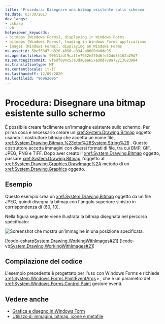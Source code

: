 ```yaml
---
title: 'Procedura: Disegnare una bitmap esistente sullo schermo'
ms.date: 03/30/2017
dev_langs:
- csharp
- vb
helpviewer_keywords:
- bitmaps [Windows Forms], displaying in Windows Forms
- bitmaps [Windows Forms], loading in Windows Forms applications
- images [Windows Forms], displaying on Windows Forms
ms.assetid: 5bc558d7-b326-4050-a834-b8600da0de95
ms.openlocfilehash: 90511adf9caffe7952e270d6fe32dd85162a29d7
ms.sourcegitcommit: 9f6df084c53a3da0ea657ed0d708a72213683084
ms.translationtype: MT
ms.contentlocale: it-IT
ms.lasthandoff: 12/09/2020
ms.locfileid: "96962695"
---
```

# <a name="how-to-draw-an-existing-bitmap-to-the-screen"></a>Procedura: Disegnare una bitmap esistente sullo schermo
È possibile creare facilmente un'immagine esistente sullo schermo. Per prima cosa è necessario creare un <xref:System.Drawing.Bitmap> oggetto usando il costruttore bitmap che accetta un nome file, <xref:System.Drawing.Bitmap.%23ctor%28System.String%29> . Questo costruttore accetta immagini con diversi formati di file, tra cui BMP, GIF, JPEG, PNG e TIFF. Dopo aver creato l' <xref:System.Drawing.Bitmap> oggetto, passare <xref:System.Drawing.Bitmap> l'oggetto al <xref:System.Drawing.Graphics.DrawImage%2A> metodo di un <xref:System.Drawing.Graphics> oggetto.  
  
## <a name="example"></a>Esempio  
 Questo esempio crea un <xref:System.Drawing.Bitmap> oggetto da un file JPEG, quindi disegna la bitmap con l'angolo superiore sinistro in corrispondenza di (60, 10).  
  
 Nella figura seguente viene illustrata la bitmap disegnata nel percorso specificato:  
  
 ![Screenshot che mostra un'immagine in una posizione specificata.](./media/how-to-draw-an-existing-bitmap-to-the-screen/bitmap-specified-position.png)  
  
 [!code-csharp[System.Drawing.WorkingWithImages#21](~/samples/snippets/csharp/VS_Snippets_Winforms/System.Drawing.WorkingWithImages/CS/Class1.cs#21)]
 [!code-vb[System.Drawing.WorkingWithImages#21](~/samples/snippets/visualbasic/VS_Snippets_Winforms/System.Drawing.WorkingWithImages/VB/Class1.vb#21)]  
  
## <a name="compiling-the-code"></a>Compilazione del codice  
 L'esempio precedente è progettato per l'uso con Windows Forms e richiede <xref:System.Windows.Forms.PaintEventArgs> `e` , che è un parametro del <xref:System.Windows.Forms.Control.Paint> gestore eventi.  
  
## <a name="see-also"></a>Vedere anche

- [Grafica e disegno in Windows Form](graphics-and-drawing-in-windows-forms.md)
- [Utilizzo di immagini, bitmap, icone e metafile](working-with-images-bitmaps-icons-and-metafiles.md)
